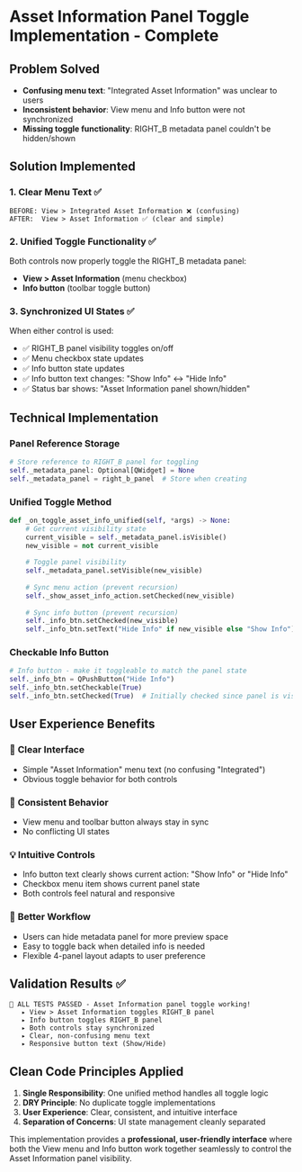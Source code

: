 # Asset Information Panel Toggle Implementation - Complete

## Problem Solved

- **Confusing menu text**: "Integrated Asset Information" was unclear to users
- **Inconsistent behavior**: View menu and Info button were not synchronized  
- **Missing toggle functionality**: RIGHT_B metadata panel couldn't be hidden/shown

## Solution Implemented

### 1. **Clear Menu Text** ✅

```text
BEFORE: View > Integrated Asset Information ❌ (confusing)
AFTER:  View > Asset Information ✅ (clear and simple)
```

### 2. **Unified Toggle Functionality** ✅

Both controls now properly toggle the RIGHT_B metadata panel:

- **View > Asset Information** (menu checkbox)
- **Info button** (toolbar toggle button)

### 3. **Synchronized UI States** ✅

When either control is used:

- ✅ RIGHT_B panel visibility toggles on/off
- ✅ Menu checkbox state updates
- ✅ Info button state updates
- ✅ Info button text changes: "Show Info" ↔ "Hide Info"
- ✅ Status bar shows: "Asset Information panel shown/hidden"

## Technical Implementation

### Panel Reference Storage

```python
# Store reference to RIGHT_B panel for toggling
self._metadata_panel: Optional[QWidget] = None
self._metadata_panel = right_b_panel  # Store when creating
```

### Unified Toggle Method

```python
def _on_toggle_asset_info_unified(self, *args) -> None:
    # Get current visibility state
    current_visible = self._metadata_panel.isVisible()
    new_visible = not current_visible
    
    # Toggle panel visibility
    self._metadata_panel.setVisible(new_visible)
    
    # Sync menu action (prevent recursion)
    self._show_asset_info_action.setChecked(new_visible)
    
    # Sync info button (prevent recursion) 
    self._info_btn.setChecked(new_visible)
    self._info_btn.setText("Hide Info" if new_visible else "Show Info")
```

### Checkable Info Button

```python
# Info button - make it toggleable to match the panel state
self._info_btn = QPushButton("Hide Info")
self._info_btn.setCheckable(True)
self._info_btn.setChecked(True)  # Initially checked since panel is visible
```

## User Experience Benefits

### 🎯 **Clear Interface**

- Simple "Asset Information" menu text (no confusing "Integrated")
- Obvious toggle behavior for both controls

### 🔄 **Consistent Behavior**

- View menu and toolbar button always stay in sync
- No conflicting UI states

### 💡 **Intuitive Controls**

- Info button text clearly shows current action: "Show Info" or "Hide Info"
- Checkbox menu item shows current panel state
- Both controls feel natural and responsive

### 🚀 **Better Workflow**

- Users can hide metadata panel for more preview space
- Easy to toggle back when detailed info is needed
- Flexible 4-panel layout adapts to user preference

## Validation Results ✅

```text
🎉 ALL TESTS PASSED - Asset Information panel toggle working!
   ▸ View > Asset Information toggles RIGHT_B panel
   ▸ Info button toggles RIGHT_B panel  
   ▸ Both controls stay synchronized
   ▸ Clear, non-confusing menu text
   ▸ Responsive button text (Show/Hide)
```

## Clean Code Principles Applied

1. **Single Responsibility**: One unified method handles all toggle logic
2. **DRY Principle**: No duplicate toggle implementations  
3. **User Experience**: Clear, consistent, and intuitive interface
4. **Separation of Concerns**: UI state management cleanly separated

This implementation provides a **professional, user-friendly interface** where both the View menu and Info button work together seamlessly to control the Asset Information panel visibility.
